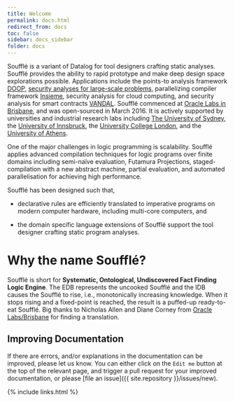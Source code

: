 ```yaml
---
title: Welcome
permalink: docs.html
redirect_from: docs
toc: false
sidebar: docs_sidebar
folder: docs
---
```

Soufflé is a variant of Datalog for tool designers crafting static analyses. 
Soufflé provides the ability to rapid prototype and make deep design space explorations possible.
Applications include the points-to analysis framework [DOOP](https://bitbucket.org/yanniss/doop), [security analyses for large-scale problems](https://labs.oracle.com/pls/apex/f?p=labs:49:::::P49_PROJECT_ID:122), parallelizing compiler framework [Insieme](http://www.insieme-compiler.org), security analysis for cloud computing, and security analysis for smart contracts [VANDAL](https://github.com/usyd-blockchain/vandal).
Soufflé commenced at [Oracle Labs in Brisbane](https://github.com/oracle/souffle/wiki/Contributors), and was open-sourced in March 2016. It is actively supported by universities and industrial research labs including [The University of Sydney](http://sydney.edu.au), the [University of Innsbruck](https://www.uibk.ac.at/index.html.en), the [University College London](https://www.ucl.ac.uk), and the [University of Athens](http://www.di.uoa.gr/).

One of the major challenges in logic programming is scalability. 
Soufflé applies advanced compilation techniques for logic programs over finite domains including semi-naïve evaluation, Futamura Projections, staged-compilation with a new abstract machine, partial evaluation, and automated parallelisation for achieving high performance.

Soufflé has been designed such that, 

* declarative rules are efficiently translated to imperative programs on modern computer hardware, including multi-core computers, and

* the domain specific language extensions of Soufflé support the tool designer crafting static program analyses.

# Why the name Soufflé?
Soufflé  is short for **Systematic, Ontological, Undiscovered Fact Finding Logic Engine**. The EDB represents the
uncooked Soufflé  and the IDB causes the Soufflé  to rise, i.e., monotonically increasing knowledge. When it stops rising and a fixed-point is reached, the result is a puffed-up ready-to-eat Soufflé. Big thanks to Nicholas Allen and Diane Corney from [Oracle Labs/Brisbane](https://labs.oracle.com/pls/apex/f?p=labs:23:::::P23_LOCATION_ID:46) for finding a translation.


## Improving Documentation

If there are errors, and/or explanations in the documentation can be improved, please let us know.
You can either click on the ```Edit me``` button at the top of the relevant page, and trigger a pull request for your improved documentation, or please [file an issue]({{ site.repository }}/issues/new).

{% include links.html %}
